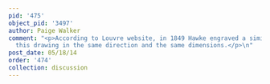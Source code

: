 ```yaml
---
pid: '475'
object_pid: '3497'
author: Paige Walker
comment: "<p>According to Louvre website, in 1849 Hawke engraved a similar scene after
  this drawing in the same direction and the same dimensions.</p>\n"
post_date: 05/18/14
order: '474'
collection: discussion
---
```

